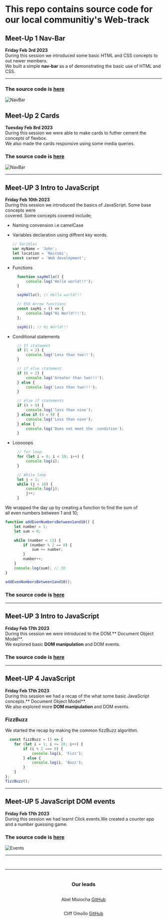 # This repo contains source code for our local communitiy's Web-track
## Meet-Up 1 Nav-Bar
**Friday Feb 3rd 2023** \
During this session we introduced some basic HTML and CSS concepts to out newer members.  
We built a simple **nav-bar** as a of demonstrating the basic use of HTML and CSS.  

<hr>

### The source code is [here](./1_NavBar/)
![NavBar](1_NavBar/images/navbar.png)


## Meet-Up 2 Cards
**Tuesday Feb 8rd 2023** \
During this session we were able to  make cards to futher cement the concepts of flexbox.\
We also made the cards responsive using some media queries.

### The source code is [here](./2_modal_cards/)
![NavBar](2_modal_cards/images/cards.png)

<hr>

## Meet-UP 3 Intro to JavaScript
**Friday Feb 10th 2023**\
During this session we introduced the basics of JavaScript. Some base concepts were\
covered. Some concepts covered include;
* Naming convension i.e camelCase
* Variables declaration using diffrent key words.
    ```js
    // Varibles
    var myName = 'John';
    let location = 'Nairobi';
    const career = 'Web development';
    ```
* Functions
  ```js
    function sayHello() {
	    console.log('Hello world!!!');
    }

    sayHello(); // Hello world!!!

    // ES6 Arrow functions
    const sayHi = () => {
	    console.log('Hi World!!!');
    };

    sayHi(); // Hi World!!!
  ```

* Conditional statements
  ```js
    // If statement
    if (1 < 2) {
	    console.log('Less than two!!');
    }

    // if else statement
    if (6 > 2) {
	    console.log('Greater than two!!!');
    } else {
	    console.log('Less than two!!!');
    }

    // else if statements
    if (4 > 9) {
	    console.log('less than nine');
    } else if (4 < 9) {
	    console.log('Less than nine');
    } else {
	    console.log('Does not meet the  condition');
    }
  ```

* Looooops
  ```js
    // for loop
    for (let i = 0; i < 10; i++) {
	    console.log(i);
    }

    // While loop
    let j = 1;
    while (j < 10) {
	    console.log(j);
	    j++;
    }
  ```

We wrapped the day up by creating a  function to find the sum of\
all even numbers between 1 and 10;

```js
function addEvenNumbersBetween1and10() {
	let number = 1;
	let sum = 0;

	while (number < 11) {
		if (number % 2 == 0) {
			sum += number;
		}
		number++;
	}
	console.log(sum); // 30
}

addEvenNumbersBetween1and10();
```

### The source code is [here](./3_Intro_js/)


<hr>



## Meet-UP 3 Intro to JavaScript
**Friday Feb 17th 2023**\
During this session we were introduced to the DOM.** Document Object Model**.\
We explored basic **DOM manipulation**  and DOM events.

### The source code is [here](./4_DOM/)

<hr>

## Meet-UP 4 JavaScript
**Friday Feb 17th 2023**\
During this session we had a recap of the what some basic JavaScript concepts.** Document Object Model**.\
We also explored more **DOM manipulation**  and DOM events.

### FizzBuzz
We started the recap by making the common fizzBuzz algorithm.

```js
  const fizzBuzz = () => {
	for (let i = 1; i <= 20; i++) {
		if (i % 2 === 0) {
			console.log(i, 'Fizz');
		} else {
			console.log(i, 'Buzz');
		}
	}
};
fizzBuzz();
```

<hr>

## Meet-UP 5 JavaScript DOM events
**Friday Feb 17th 2023**\
During this session we had learnt Click events.We created a counter app\
and a number guessing game.

### The source code is [here](./5_DOM_Events/)
![Events](./5_DOM_Events/screenshots/m5.png)



<hr>

&nbsp;
&nbsp;

<hr>

<div style="display:flex;flex-direction:column;align-items:center;">
    <h3>Our leads</h3>
    <p>Abel Misiocha <a href="https://github.com/Codedwells">GitHub</a></p>
    <p>Cliff Omollo <a href="https://github.com/OsegoTech">GitHub</a></p>
</div>


